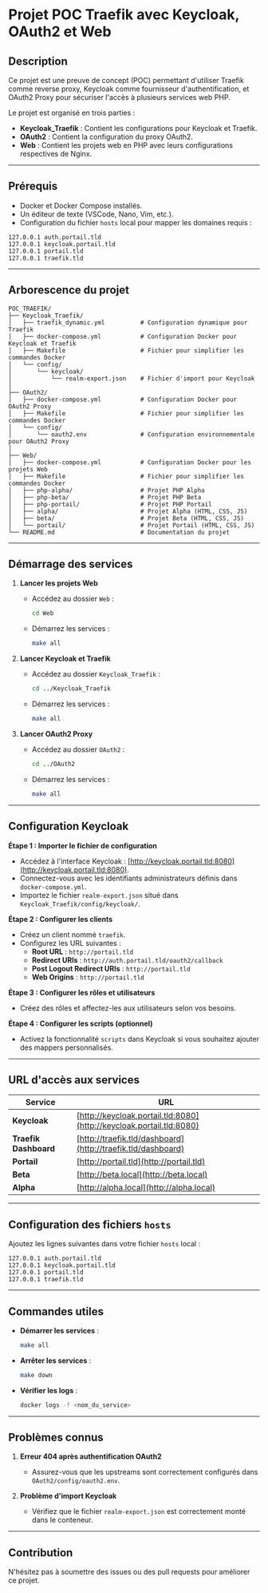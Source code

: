 # Projet POC Traefik avec Keycloak, OAuth2 et Web

## Description

Ce projet est une preuve de concept (POC) permettant d'utiliser Traefik comme reverse proxy, Keycloak comme fournisseur d'authentification, et OAuth2 Proxy pour sécuriser l'accès à plusieurs services web PHP.

Le projet est organisé en trois parties :
- **Keycloak_Traefik** : Contient les configurations pour Keycloak et Traefik.
- **OAuth2** : Contient la configuration du proxy OAuth2.
- **Web** : Contient les projets web en PHP avec leurs configurations respectives de Nginx.

---

## Prérequis

- Docker et Docker Compose installés.
- Un éditeur de texte (VSCode, Nano, Vim, etc.).
- Configuration du fichier `hosts` local pour mapper les domaines requis :

```plaintext
127.0.0.1 auth.portail.tld
127.0.0.1 keycloak.portail.tld
127.0.0.1 portail.tld
127.0.0.1 traefik.tld
```

---

## Arborescence du projet

```
POC_TRAEFIK/
├── Keycloak_Traefik/
│   ├── traefik_dynamic.yml          # Configuration dynamique pour Traefik
│   ├── docker-compose.yml           # Configuration Docker pour Keycloak et Traefik
│   ├── Makefile                     # Fichier pour simplifier les commandes Docker
│   └── config/
│       └── keycloak/
│           └── realm-export.json    # Fichier d'import pour Keycloak
│
├── OAuth2/
│   ├── docker-compose.yml           # Configuration Docker pour OAuth2 Proxy
│   ├── Makefile                     # Fichier pour simplifier les commandes Docker
│   └── config/
│       └── oauth2.env               # Configuration environnementale pour OAuth2 Proxy
│
├── Web/
│   ├── docker-compose.yml           # Configuration Docker pour les projets Web
│   ├── Makefile                     # Fichier pour simplifier les commandes Docker
│   ├── php-alpha/                   # Projet PHP Alpha
│   ├── php-beta/                    # Projet PHP Beta
│   ├── php-portail/                 # Projet PHP Portail
│   ├── alpha/                       # Projet Alpha (HTML, CSS, JS)
│   ├── beta/                        # Projet Beta (HTML, CSS, JS)
│   └── portail/                     # Projet Portail (HTML, CSS, JS)
└── README.md                        # Documentation du projet
```

---

## Démarrage des services

1. **Lancer les projets Web**
   - Accédez au dossier `Web` :
     ```bash
     cd Web
     ```
   - Démarrez les services :
     ```bash
     make all
     ```

2. **Lancer Keycloak et Traefik**
   - Accédez au dossier `Keycloak_Traefik` :
     ```bash
     cd ../Keycloak_Traefik
     ```
   - Démarrez les services :
     ```bash
     make all
     ```

3. **Lancer OAuth2 Proxy**
   - Accédez au dossier `OAuth2` :
     ```bash
     cd ../OAuth2
     ```
   - Démarrez les services :
     ```bash
     make all
     ```

---

## Configuration Keycloak

**Étape 1 : Importer le fichier de configuration**
- Accédez à l'interface Keycloak :
  [http://keycloak.portail.tld:8080](http://keycloak.portail.tld:8080).
- Connectez-vous avec les identifiants administrateurs définis dans `docker-compose.yml`.
- Importez le fichier `realm-export.json` situé dans `Keycloak_Traefik/config/keycloak/`.

**Étape 2 : Configurer les clients**
- Créez un client nommé `traefik`.
- Configurez les URL suivantes :
  - **Root URL** : `http://portail.tld`
  - **Redirect URIs** : `http://auth.portail.tld/oauth2/callback`
  - **Post Logout Redirect URIs** : `http://portail.tld`
  - **Web Origins** : `http://portail.tld`

**Étape 3 : Configurer les rôles et utilisateurs**
- Créez des rôles et affectez-les aux utilisateurs selon vos besoins.

**Étape 4 : Configurer les scripts (optionnel)**
- Activez la fonctionnalité `scripts` dans Keycloak si vous souhaitez ajouter des mappers personnalisés.

---

## URL d'accès aux services

| Service                 | URL                                      |
|-------------------------|------------------------------------------|
| **Keycloak**           | [http://keycloak.portail.tld:8080](http://keycloak.portail.tld:8080) |
| **Traefik Dashboard**  | [http://traefik.tld/dashboard](http://traefik.tld/dashboard)         |
| **Portail**            | [http://portail.tld](http://portail.tld)                            |
| **Beta**               | [http://beta.local](http://beta.local)                              |
| **Alpha**              | [http://alpha.local](http://alpha.local)                           |

---

## Configuration des fichiers `hosts`

Ajoutez les lignes suivantes dans votre fichier `hosts` local :

```plaintext
127.0.0.1 auth.portail.tld
127.0.0.1 keycloak.portail.tld
127.0.0.1 portail.tld
127.0.0.1 traefik.tld
```

---

## Commandes utiles

- **Démarrer les services** :
  ```bash
  make all
  ```

- **Arrêter les services** :
  ```bash
  make down
  ```

- **Vérifier les logs** :
  ```bash
  docker logs -f <nom_du_service>
  ```

---

## Problèmes connus

1. **Erreur 404 après authentification OAuth2**
   - Assurez-vous que les upstreams sont correctement configurés dans `OAuth2/config/oauth2.env`.

2. **Problème d'import Keycloak**
   - Vérifiez que le fichier `realm-export.json` est correctement monté dans le conteneur.

---

## Contribution

N'hésitez pas à soumettre des issues ou des pull requests pour améliorer ce projet.
